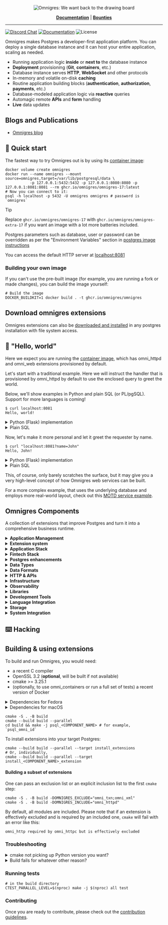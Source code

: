 <p align="center">
<img src="board.webp" alt="Omnigres: We want back to the drawing board">
</p>

<p align="center">
<a href="https://docs.omnigres.org"><b>Documentation</b></a> |
<a href="https://github.com/omnigres/omnigres/wiki/Bounties"><b>Bounties</b></a>
</p>

---

[![Discord Chat](https://img.shields.io/discord/1060568981725003789?label=Discord)][Discord]
[![Documentation](https://img.shields.io/badge/docs-ready-green)](https://docs.omnigres.org)
![License](https://img.shields.io/github/license/omnigres/omnigres)

Omnigres makes Postgres a developer-first application platform. You can deploy a single database instance and it can host your entire application, scaling as needed.

* Running application logic **inside** or **next to** the database instance
* **Deployment** provisioning (**Git**, **containers**, etc.)
* Database instance serves **HTTP**, **WebSocket** and other protocols
* In-memory and volatile on-disk **caching**
* Routine application building blocks (**authentication**, **authorization**, **payments**, etc.)
* Database-modeled application logic via **reactive** queries
* Automagic remote **APIs** and **form** handling
* **Live** data updates

## Blogs and Publications

* [Omnigres blog](https://blog.omnigres.com)

## :runner: Quick start

The fastest way to try Omnigres out is by using its [container image](https://github.com/omnigres/omnigres/pkgs/container/omnigres):

```shell
docker volume create omnigres
docker run --name omnigres --mount source=omnigres,target=/var/lib/postgresql/data \
           -p 127.0.0.1:5432:5432 -p 127.0.0.1:8080:8080 -p 127.0.0.1:8081:8081 --rm ghcr.io/omnigres/omnigres-17:latest
# Now you can connect to it:
psql -h localhost -p 5432 -U omnigres omnigres # password is `omnigres`
```

> [!TIP]
> Replace `ghcr.io/omnigres/omnigres-17` with `ghcr.io/omnigres/omnigres-extra-17` if you want an image with a lot more batteries included.

Postgres parameters such as database, user or password can be overridden as per the
"Environment Variables" section in [postgres image instructions](https://hub.docker.com/_/postgres/)

You can access the default HTTP server at [localhost:8081](http://localhost:8081)

### Building your own image

If you can't use the pre-built image (for example, you are running a fork or made changes), you can build the image yourself:

```shell
# Build the image
DOCKER_BUILDKIT=1 docker build . -t ghcr.io/omnigres/omnigres
```

## Download omnigres extensions

Omnigres extensions can also
be [downloaded and installed](https://docs.omnigres.org/omni_manifest/usage/#download-omnigres-extensions)
in any postgres installation with file system access.

## :wave: "Hello, world"

Here we expect you are running the [container image](#-runner--quick-start), which has
omni_httpd and omni_web extensions provisioned by default.

Let's start with a traditional example. Here we will instruct the handler that
is provisioned by omni_httpd by default to use the enclosed query to greet the
world.

Below, we'll show examples in Python and plain SQL (or PL/pgSQL). Support for
more languages is coming!

```shell
$ curl localhost:8081
Hello, world!
```

<details>
<summary>Python (Flask) implementation</summary>

```python
from omni_python import pg
from flask import Flask
from omni_http.omni_httpd import flask

app = Flask('myapp')


@app.route('/')
def hello():
    return "Hello, world!"


handle = pg(flask.Adapter(app))
```

To connect the endpoint:

```sql
insert into omni_httpd.urlpattern_router (match, handler)
values (omni_httpd.urlpattern('/'), 'my_handler'::regproc);
```

**NB**: Please note that you will need to
[follow Python setup steps](https://docs.omnigres.org/omni_python/intro/)
for the time being before our CLI tooling is ready.

</details>

<details>
<summary>Plain SQL</summary>

You can also achieve the same using plain SQL with very little setup.

```sql
create function my_handler()
  returns omni_httpd.http_outcome
  return omni_httpd.http_response('Hello world!');

insert into omni_httpd.urlpattern_router (match, handler)
values (omni_httpd.urlpattern('/'), 'my_handler'::regproc);
```
</details>

Now, let's make it more personal and let it greet the requester by name.

```shell
$ curl "localhost:8081?name=John"
Hello, John!
```

<details>
<summary>Python (Flask) implementation</summary>

```python
from flask import request  # we need to access `request`


@app.route('/')
def hello():
    return f"Hello, {request.args.get('name', 'world')}!"
```

</details>

<details>
<summary>Plain SQL</summary>

```sql
update omni_httpd.handlers
set
    query =
        $$select omni_httpd.http_response('Hello, ' || 
                   coalesce(omni_web.param_get(request.query_string, 'name'), 'world') || '!')
          from request$$;
```

</details>

This, of course, only barely scratches the surface, but it may give you a very high-level concept
of how Omnigres web services can be built.

For a more complex example, that uses the underlying database and employs more real-world layout, check out
this [MOTD service example](https://docs.omnigres.org/examples/motd/).

## Omnigres Components

A collection of extensions that improve Postgres and turn it into a comprehensive business runtime.

<details>
<summary><strong>Application Management</strong></summary>

- **[omni_credentials](extensions/omni_schema/README.md)** - Application credential management
- **[omni_service](extensions/omni_service/README.md)** - Uniform service management bus
- **[omni_schema](extensions/omni_schema/README.md)** - Application schema management

</details>


<details>
<summary><strong>Extension system</strong></summary>

- **[omni](extensions/omni/README.md) and [Omni interface](omni/README.md)** - Advanced adapter for Postgres extensions
- **[omni_manifest](extensions/omni_manifest/README.md)** - Improved extension installation
- **[omni_service](extensions/omni_service/README.md)** - Uniform service management bus

</details>

<details>
<summary><strong>Application Stack</strong></summary>

- **[omni_auth](extensions/omni_auth/README.md)** - Authentication management
- **[omni_email](extensions/omni_email/README.md)** - Email management

</details>


<details>
<summary><strong>Fintech Stack</strong></summary>

- **omni_audit** (:hourglass_flowing_sand: pending release) - Robust in-database audit & record change trail
- **[omni_ledger](extensions/omni_ledger/README.md)** - Financial transaction management

</details>


<details>
<summary><strong>Postgres enhancements</strong></summary>

- **[omni](extensions/omni/README.md) and [Omni interface](omni/README.md)** - Advanced adapter for Postgres extensions
- **[omni_polyfill](extensions/omni_polyfill/README.md)** - Provides polyfills for older versions of Postgres
- **[omni_worker](extensions/omni_worker/README.md)** - Generalized worker architecture

</details>


<details>
<summary><strong>Data Types</strong></summary>

- **[omni_id](extensions/omni_id/README.md)** - Identity types
- **[omni_types](extensions/omni_types/README.md)** - Advanced Postgres typing techniques (sum types, etc.)
- **[omni_seq](extensions/omni_seq/README.md)** - Extended Postgres sequence tooling
- **[omni_regex](extensions/omni_python/README.md)** - Feature-rich regular expressions

</details>

<details>
<summary><strong>Data Formats</strong></summary>

- **[omni_csv](extensions/omni_csv/README.md)** - CSV toolkit
- **[omni_json](extensions/omni_json/README.md)** - JSON toolkit
- **[omni_sqlite](extensions/omni_sqlite/README.md)** - Embedded SQLite
- **[omni_xml](extensions/omni_xml/README.md)** - XML toolkit
- **[omni_yaml](extensions/omni_yaml/README.md)** - YAML toolkit

</details>

<details>
<summary><strong>HTTP & APIs</strong></summary>

- **[omni_http](extensions/omni_http/README.md)** - Common HTTP types library
- **[omni_httpc](extensions/omni_httpc/README.md)** - HTTP client
- **[omni_httpd](extensions/omni_httpd/README.md)** & **[omni_web](extensions/omni_web/README.md)** - Serving HTTP in
  Postgres
- **[omni_mimetypes](extensions/omni_mimetypes/README.md)** - MIME types and file extensions
- **[omni_session](extensions/omni_session/README.md)** - Session management
- **[omni_rest](extensions/omni_rest/README.md)** - Out-of-the-box REST API provider

</details>

<details>
<summary><strong>Infrastructure</strong></summary>

- **[omni_aws](extensions/omni_aws/README.md)** - AWS APIs
- **[omni_containers](extensions/omni_containers/README.md)** - Managing containers
- **omni_cluster** (:hourglass_flowing_sand: pending release) - Postgres High Availability as an extension
- **[omni_cloudevents](extensions/omni_cloudevents/README.md)** - [CloudEvents](https://cloudevents.io/) support
- **[omni_kube](extensions/omni_kube/README.md)** - Kubernetes integration

</details>

<details>
<summary><strong>Observability</strong></summary>

- **[omni_cloudevents](extensions/omni_cloudevents/README.md)** - [CloudEvents](https://cloudevents.io/) support

</details>

<details>
<summary><strong>Libraries</strong></summary>

- **[omni_regex](extensions/omni_python/README.md)** - Feature-rich regular expressions
- **[omni_sql](extensions/omni_sql/README.md)** - Programmatic SQL manipulation
- **[omni_txn](extensions/omni_txn/README.md)** - Transaction management
- **[omni_var](extensions/omni_var/README.md)** - Variable management

</details>


<details>
<summary><strong>Development Tools</strong></summary>

- **[omni_sql](extensions/omni_sql/README.md)** - Programmatic SQL manipulation
- **[omni_test](extensions/omni_test/README.md)** - Testing framework

</details>

<details>
<summary><strong>Language Integration</strong></summary>

- **[omni_python](extensions/omni_python/README.md)** - First-class Python Development Experience

</details>

<details>
<summary><strong>Storage</strong></summary>

- **[omni_vfs](extensions/omni_vfs/README.md)** - Virtual File System interface

</details>

<details>
<summary><strong>System Integration</strong></summary>

- **[omni_os](extensions/omni_os/README.md)** - Access to the operating system

</details>

## :keyboard: Hacking

## Building & using extensions

To build and run Omnigres, you would need:

* a recent C compiler
* OpenSSL 3.2 (**optional**, will be built if not available)
* cmake >= 3.25.1
* (optionally, to use omni_containers or run a full set of tests) a recent
  version of Docker

<details>
<summary>Dependencies for Fedora</summary>

* Packages: `git cmake gcc g++ cpan openssl-devel openssl-devel-engine python-devel openssl bison flex readline-devel zlib-devel netcat`
* CMake flags: `-DOPENSSL_CONFIGURED=1`

</details>

<details>
<summary>Dependencies for macOS</summary>

* XCode Command Line Tools: `xcode-select --install`
* Homebrew packages: `cmake openssl python`

</details>

```shell
cmake -S . -B build
cmake --build build --parallel
cd build && make -j psql_<COMPONENT_NAME> # for example, `psql_omni_id`
```

To install extensions into your target Postgres:

```shell
cmake --build build --parallel --target install_extensions
# Or, individually,
cmake --build build --parallel --target install_<COMPONENT_NAME>_extension
```

#### Building a subset of extensions

One can pass an exclusion list or an explicit inclusion list to the first `cmake` step:

```shell
cmake -S . -B build -DOMNIGRES_EXCLUDE="omni_txn;omni_xml"
cmake -S . -B build -DOMNIGRES_INCLUDE="omni_httpd"
```

By default, all modules are included. Please note that if an extension is effectively excluded and is required
by an included one, `cmake` will fail with an error like this:

```
omni_http required by omni_httpc but is effectively excluded
```

### Troubleshooting

<details>
<summary>cmake not picking up Python version you want?</summary>

To use a specific Python build use the cmake flag `Python3_EXECUTABLE`:

```
cmake -S . -B build -DPython3_EXECUTABLE=/path/to/python
```

</details>

<details>
<summary>Build fails for whatever other reason?</summary>

Remove `build` and `.pg` directories for a clean rebuild:

```
rm -rf .pg build
```

</details>

### Running tests

```shell
# in the build directory
CTEST_PARALLEL_LEVEL=$(nproc) make -j $(nproc) all test
```

### Contributing

Once you are ready to contribute, please check out the [contribution guidelines](CONTRIBUTING.md).


[Discord]: https://discord.omnigr.es
